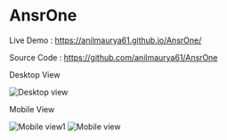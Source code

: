 # AnsrOne

Live Demo : https://anilmaurya61.github.io/AnsrOne/

Source Code : https://github.com/anilmaurya61/AnsrOne

Desktop View

![Desktop view](https://user-images.githubusercontent.com/56387037/134518100-1c6da84d-70d4-452e-91dd-42ed271bf2ab.jpg)

Mobile View

![Mobile view1](https://user-images.githubusercontent.com/56387037/134518162-9546dc1f-90d8-496a-9969-79d27bab8ccb.jpg)
![Mobile view](https://user-images.githubusercontent.com/56387037/134518199-0efb99e8-ab4a-4028-b2f6-c54cc632bd68.jpg)
